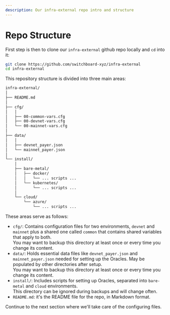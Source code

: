 ```yaml
---
description: Our infra-external repo intro and structure
---
```


# Repo Structure

First step is then to clone our `infra-external` github repo locally and `cd` into it:

```bash
git clone https://github.com/switchboard-xyz/infra-external
cd infra-external
```

This repository structure is divided into three main areas:

```bash
infra-external/
│
├── README.md
│
├── cfg/
│   │
│   ├── 00-common-vars.cfg
│   ├── 00-devnet-vars.cfg
│   └── 00-mainnet-vars.cfg
│
├── data/
│   │
│   ├── devnet_payer.json
│   └── mainnet_payer.json
│
└── install/
    │
    ├── bare-metal/
    │   ├── docker/
    │   │   └── ... scripts ...
    │   └── kubernetes/
    │       └── ... scripts ...
    │
    └── cloud/
        └── azure/
            └── ... scripts ...

```

These areas serve as follows:

* `cfg/`: Contains configuration files for two environments, `devnet` and `mainnet` plus a shared one called `common` that contains shared variables that apply to both. \
  You may want to backup this directory at least once or every time you change its content.
* `data/`: Holds essential data files like `devnet_payer.json` and `mainnet_payer.json` needed for setting up the Oracles. May be populated by other directories after setup.\
  You may want to backup this directory at least once or every time you change its content.
* `install/`: Includes scripts for setting up Oracles, separated into `bare-metal` and `cloud` environments.\
  This directory can be ignored during backups and will change often.
* `README.md`: it's the README file for the repo, in Markdown format.

Continue to the next section where we'll take care of the configuring files.
